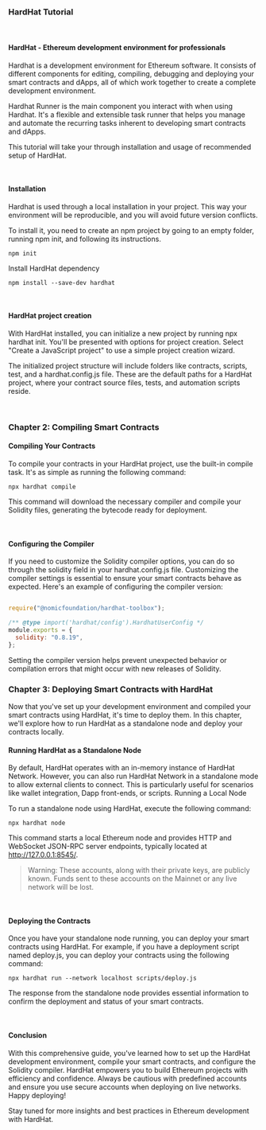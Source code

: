 ### HardHat Tutorial

<br>

#### HardHat - Ethereum development environment for professionals


Hardhat is a development environment for Ethereum software. It consists of different components for editing, compiling, debugging and deploying your smart contracts and dApps, all of which work together to create a complete development environment.

Hardhat Runner is the main component you interact with when using Hardhat. It's a flexible and extensible task runner that helps you manage and automate the recurring tasks inherent to developing smart contracts and dApps.


This tutorial will take your through installation and usage of recommended setup of HardHat.

<br>

#### Installation

Hardhat is used through a local installation in your project. This way your environment will be reproducible, and you will avoid future version conflicts.

To install it, you need to create an npm project by going to an empty folder, running npm init, and following its instructions.

```
npm init

```


Install HardHat dependency 

```
npm install --save-dev hardhat
```

<br>

#### HardHat project creation

With HardHat installed, you can initialize a new project by running npx hardhat init. You'll be presented with options for project creation. Select "Create a JavaScript project" to use a simple project creation wizard.

The initialized project structure will include folders like contracts, scripts, test, and a hardhat.config.js file. These are the default paths for a HardHat project, where your contract source files, tests, and automation scripts reside.


<br>

### Chapter 2: Compiling Smart Contracts

#### Compiling Your Contracts

To compile your contracts in your HardHat project, use the built-in compile task. It's as simple as running the following command:

```shell
npx hardhat compile

```

This command will download the necessary compiler and compile your Solidity files, generating the bytecode ready for deployment.

<br>

#### Configuring the Compiler

If you need to customize the Solidity compiler options, you can do so through the solidity field in your hardhat.config.js file. Customizing the compiler settings is essential to ensure your smart contracts behave as expected. Here's an example of configuring the compiler version:

```js

require("@nomicfoundation/hardhat-toolbox");

/** @type import('hardhat/config').HardhatUserConfig */
module.exports = {
  solidity: "0.8.19",
};


```

Setting the compiler version helps prevent unexpected behavior or compilation errors that might occur with new releases of Solidity.


### Chapter 3: Deploying Smart Contracts with HardHat

Now that you've set up your development environment and compiled your smart contracts using HardHat, it's time to deploy them. In this chapter, we'll explore how to run HardHat as a standalone node and deploy your contracts locally.

#### Running HardHat as a Standalone Node

By default, HardHat operates with an in-memory instance of HardHat Network. However, you can also run HardHat Network in a standalone mode to allow external clients to connect. This is particularly useful for scenarios like wallet integration, Dapp front-ends, or scripts.
Running a Local Node

To run a standalone node using HardHat, execute the following command:

```shell
npx hardhat node

```

This command starts a local Ethereum node and provides HTTP and WebSocket JSON-RPC server endpoints, typically located at http://127.0.0.1:8545/.

> Warning: These accounts, along with their private keys, are publicly known. Funds sent to these accounts on the Mainnet or any live network will be lost.

<br>

#### Deploying the Contracts

Once you have your standalone node running, you can deploy your smart contracts using HardHat. For example, if you have a deployment script named deploy.js, you can deploy your contracts using the following command:

```shell
npx hardhat run --network localhost scripts/deploy.js

```

The response from the standalone node provides essential information to confirm the deployment and status of your smart contracts.

<br>

#### Conclusion

With this comprehensive guide, you've learned how to set up the HardHat development environment, compile your smart contracts, and configure the Solidity compiler. HardHat empowers you to build Ethereum projects with efficiency and confidence. Always be cautious with predefined accounts and ensure you use secure accounts when deploying on live networks. Happy deploying!

Stay tuned for more insights and best practices in Ethereum development with HardHat.

